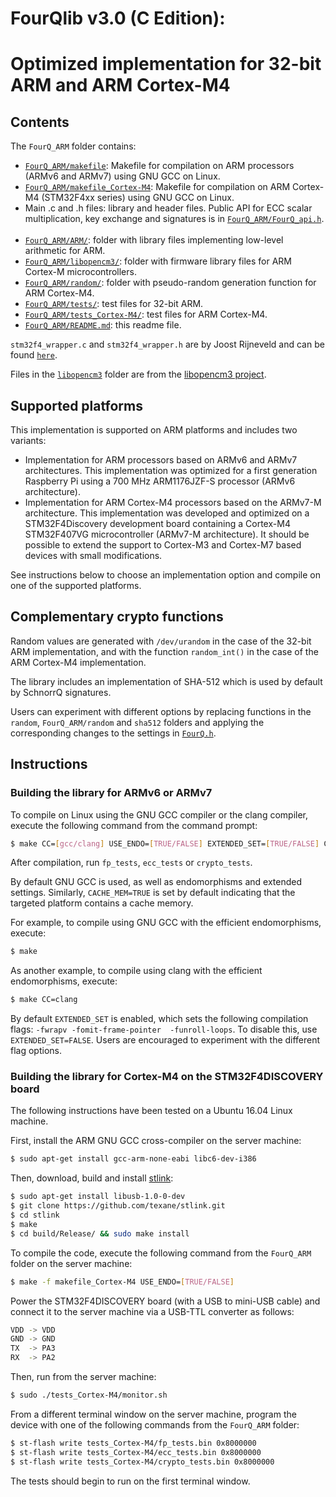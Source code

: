 # FourQlib v3.0 (C Edition): 
# Optimized implementation for 32-bit ARM and ARM Cortex-M4

## Contents

The `FourQ_ARM` folder contains:

* [`FourQ_ARM/makefile`](makefile): Makefile for compilation on ARM processors (ARMv6 and ARMv7) using GNU GCC on Linux.
* [`FourQ_ARM/makefile_Cortex-M4`](makefile_Cortex-M4): Makefile for compilation on ARM Cortex-M4 (STM32F4xx series) using GNU GCC on Linux.
* Main .c and .h files: library and header files. Public API for ECC scalar multiplication, key exchange and signatures is in [`FourQ_ARM/FourQ_api.h`](FourQ_api.h).        
* [`FourQ_ARM/ARM/`](ARM/): folder with library files implementing low-level arithmetic for ARM.
* [`FourQ_ARM/libopencm3/`](libopencm3/): folder with firmware library files for ARM Cortex-M microcontrollers.
* [`FourQ_ARM/random/`](random/): folder with pseudo-random generation function for ARM Cortex-M4.
* [`FourQ_ARM/tests/`](tests/): test files for 32-bit ARM.
* [`FourQ_ARM/tests_Cortex-M4/`](tests_Cortex-M4/): test files for ARM Cortex-M4.
* [`FourQ_ARM/README.md`](README.md): this readme file.

`stm32f4_wrapper.c` and `stm32f4_wrapper.h` are by Joost Rijneveld and can be found [`here`](https://github.com/joostrijneveld/STM32-getting-started).

Files in the [`libopencm3`](libopencm3/) folder are from the [libopencm3 project](https://github.com/libopencm3/libopencm3).

## Supported platforms

This implementation is supported on ARM platforms and includes two variants: 

*  Implementation for ARM processors based on ARMv6 and ARMv7 architectures. This implementation was optimized
     for a first generation Raspberry Pi using a 700 MHz ARM1176JZF-S processor (ARMv6 architecture).
* Implementation for ARM Cortex-M4 processors based on the ARMv7-M architecture. This implementation was 
     developed and optimized on a STM32F4Discovery development board containing a Cortex-M4 STM32F407VG microcontroller (ARMv7-M architecture). It should be possible to extend the support to Cortex-M3 and Cortex-M7 based devices with small modifications.   

See instructions below to choose an implementation option and compile on one of the supported platforms.

## Complementary crypto functions

Random values are generated with `/dev/urandom` in the case of the 32-bit ARM implementation, and with the function
`random_int()` in the case of the ARM Cortex-M4 implementation.
  
The library includes an implementation of SHA-512 which is used by default by SchnorrQ signatures.

Users can experiment with different options by replacing functions in the `random`, `FourQ_ARM/random` and `sha512` folders and applying the corresponding changes to the settings in [`FourQ.h`](FourQ.h). 

## Instructions

### Building the library for ARMv6 or ARMv7

To compile on Linux using the GNU GCC compiler or the clang compiler, execute the following command from the 
command prompt:
 
```sh 
$ make CC=[gcc/clang] USE_ENDO=[TRUE/FALSE] EXTENDED_SET=[TRUE/FALSE] CACHE_MEM=[TRUE/FALSE]
```

After compilation, run `fp_tests`, `ecc_tests` or `crypto_tests`.

By default GNU GCC is used, as well as endomorphisms and extended settings. Similarly, `CACHE_MEM=TRUE` is set
by default indicating that the targeted platform contains a cache memory.

For example, to compile using GNU GCC with the efficient endomorphisms, execute:

```sh 
$ make
```

As another example, to compile using clang with the efficient endomorphisms, execute:

```sh 
$ make CC=clang
```

By default `EXTENDED_SET` is enabled, which sets the following compilation flags: `-fwrapv -fomit-frame-pointer 
-funroll-loops`. To disable this, use `EXTENDED_SET=FALSE`.
Users are encouraged to experiment with the different flag options.

### Building the library for Cortex-M4 on the STM32F4DISCOVERY board

The following instructions have been tested on a Ubuntu 16.04 Linux machine.

First, install the ARM GNU GCC cross-compiler on the server machine:

```sh 
$ sudo apt-get install gcc-arm-none-eabi libc6-dev-i386
```

Then, download, build and install [stlink](https://github.com/texane/stlink):

```sh 
$ sudo apt-get install libusb-1.0-0-dev
$ git clone https://github.com/texane/stlink.git
$ cd stlink
$ make
$ cd build/Release/ && sudo make install
```

To compile the code, execute the following command from the `FourQ_ARM` folder on the server machine:

```sh 
$ make -f makefile_Cortex-M4 USE_ENDO=[TRUE/FALSE]
```

Power the STM32F4DISCOVERY board (with a USB to mini-USB cable) and connect it to the server machine via a 
USB-TTL converter as follows:

```sh 
VDD -> VDD
GND -> GND 
TX  -> PA3 
RX  -> PA2 
```

Then, run from the server machine:

```sh 
$ sudo ./tests_Cortex-M4/monitor.sh
```

From a different terminal window on the server machine, program the device with one of the following commands
from the `FourQ_ARM` folder:

```sh 
$ st-flash write tests_Cortex-M4/fp_tests.bin 0x8000000
$ st-flash write tests_Cortex-M4/ecc_tests.bin 0x8000000
$ st-flash write tests_Cortex-M4/crypto_tests.bin 0x8000000
```

The tests should begin to run on the first terminal window.
